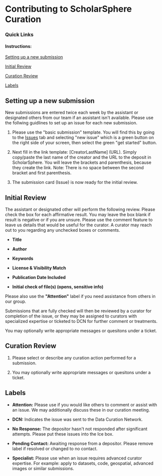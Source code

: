 # Contributing to ScholarSphere Curation

### Quick Links

#### Instructions:

[Setting up a new submission](#setting-up-a-new-submission) 

[Initial Review](#initial-review)

[Curation Review](#curation-review)

[Labels](#labels)


## Setting up a new submission

New submissions are entered twice each week by the assistant or designated others from our team if an assistant isn't available. Please use the follwing guidlines to set up an issue for each new submission.

1. Please use the "basic submission" template. You will find this by going to the [Issues]() tab and selecting "new issue" which is a green button on the right side of your screen, then select the green "get started" button.

2. Next fill in the link template: [CreatorLastName] (URL). Simply copy/paste the last name of the creator and the URL to the deposit in ScholarSphere. You will leave the brackets and parenthesis, because they create the link. Note: There is no space between the second bracket and first parenthesis.

3. The submission card (Issue) is now ready for the initial review. 

## Initial Review

The assistant or designated other will perform the following review. Please check the box for each affirmative result. You may leave the box blank if result is negative or if you are unsure. Please use the comment feature to leave us details that would be useful for the curator. A curator may reach out to you regarding any unchecked boxes or comments. 

- **Title**

- **Author**

- **Keywords**

- **License & Visibility Match**

- **Publication Date Included**

- **Initial check of file(s) (opens, sensitive info)**

Please also use the **"Attention"** label if you need assistance from others in our group. 

Submissions that are fully checked will then be reviewed by a curator for completion of the issue, or they may be assigned to curators with specialized expertise or ticketed to DCN for further comment or treatments.

You may optionally write appropriate messages or quesitons under a ticket.

## Curation Review

1. Please select or describe any curation action performed for a submission. 

2. You may optionally write appropriate messages or quesitons under a ticket.

## Labels

- **Attention:** Please use if you would like others to comment or assist with an issue. We may additionally discuss these in our curation meeting.

- **DCN:** Indicates the issue was sent to the Data Curation Network.

- **No Response:** The depositor hasn't not responded after significant attempts. Please put these issues into the Ice box.

- **Pending Contact:** Awaiting response from a depositor. Please remove label if resolved or changed to no contact.

- **Specialist:** Please use when an issue requires advanced curator expertise. For example: apply to datasets, code, geospatial, advanced images or similar submissions.
